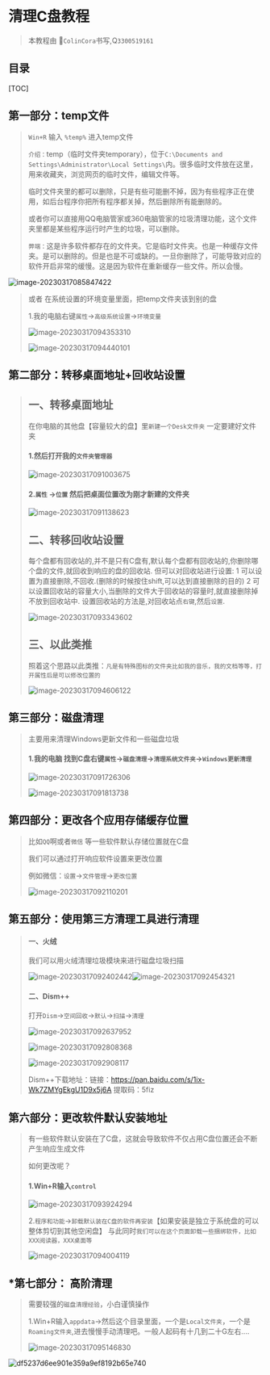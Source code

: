# 清理C盘教程

> 本教程由 :palm_tree:`ColinCora`书写,Q`3300519161`

## 目录

[TOC]

## 第一部分：temp文件

> `Win+R` 输入 `%temp%` 进入temp文件
>
> `介绍：`temp（临时文件夹temporary），位于`C:\Documents and Settings\Administrator\Local Settings\`内。很多临时文件放在这里，用来收藏夹，浏览网页的临时文件，编辑文件等。
>
> 临时文件夹里的都可以删除，只是有些可能删不掉，因为有些程序正在使用，如后台程序你把所有程序都关掉，然后删除所有能删除的。
>
> 或者你可以直接用QQ电脑管家或360电脑管家的垃圾清理功能，这个文件夹里都是某些程序运行时产生的垃圾，可以删除。
>
> `弊端：`这是许多软件都存在的文件夹。它是临时文件夹。也是一种缓存文件夹。是可以删除的。但是也是不可或缺的。一旦你删除了，可能导致对应的软件开启非常的缓慢。这是因为软件在重新缓存一些文件。所以会慢。





![image-20230317085847422](./assest/image-20230317085847422.png)

> 或者 在系统设置的环境变量里面，把temp文件夹该到别的盘
>
> 1.我的电脑右键`属性`->`高级系统设置`->`环境变量`
>
> ![image-20230317094353310](./assest/image-20230317094353310.png)
>
> ![image-20230317094440101](./assest/image-20230317094440101.png)

## 第二部分：转移桌面地址+回收站设置

> ## 一、转移桌面地址
>
> 在你电脑的其他盘【容量较大的盘】里`新建一个Desk文件夹` 一定要建好文件夹
>
> #### 1.然后打开我的`文件夹管理器`
>
> ![image-20230317091003675](./assest/image-20230317091003675.png)
>
> #### 2.`属性` ->`位置`  然后把桌面位置改为刚才新建的文件夹
>
> ![image-20230317091138623](./assest/image-20230317091138623.png)
>
> ## 二、转移回收站设置
>
> 每个盘都有回收站的,并不是只有C盘有,默认每个盘都有回收站的,你删除哪个盘的文件,就回收到响应的盘的回收站.
> 但可以对回收站进行设置:
> 1 可以设置为直接删除,不回收.(删除的时候按住shift,可以达到直接删除的目的)
> 2 可以设置回收站的容量大小,当删除的文件大于回收站的容量时,就直接删除掉不放到回收站中.
> 设置回收站的方法是,对回收站点`右键`,然后`设置`.
>
> 
>
> ![image-20230317093343602](./assest/image-20230317093343602.png)
>
> ## 三、以此类推
>
> 照着这个思路以此类推：`凡是有特殊图标的文件夹比如我的音乐，我的文档等等，打开属性后是可以修改位置的`
>
> ![image-20230317094606122](./assest/image-20230317094606122.png)

## 第三部分：磁盘清理

> 主要用来清理Windows更新文件和一些磁盘垃圾
>
> #### 1.我的电脑 找到C盘右键`属性`->`磁盘清理`->`清理系统文件夹`->`Windows更新清理`
>
> ![image-20230317091726306](./assest/image-20230317091726306.png)
>
> ![image-20230317091813738](./assest/image-20230317091813738.png)

## 第四部分：更改各个应用存储缓存位置

> 比如`QQ`啊或者`微信` 等一些软件默认存储位置就在C盘
>
> 我们可以通过打开响应软件设置来更改位置
>
> 例如微信：`设置`->`文件管理`->`更改位置`
>
> ![image-20230317092110201](./assest/image-20230317092110201.png)

## 第五部分：使用第三方清理工具进行清理

> #### 一、火绒
>
> 我们可以用火绒清理垃圾模块来进行磁盘垃圾扫描
>
> ![image-20230317092402442](./assest/image-20230317092402442.png)![image-20230317092454321](./assest/image-20230317092454321.png)
>
> #### 二、Dism++
>
> 打开`Dism`->`空间回收`->`默认`->`扫描`->`清理`
>
> ![image-20230317092637952](./assest/image-20230317092637952.png)
>
> ![image-20230317092808368](./assest/image-20230317092808368.png)
>
> ![image-20230317092908117](./assest/image-20230317092908117.png)
>
> 
>
> Dism++下载地址：链接：https://pan.baidu.com/s/1ix-Wk7ZMYgEkgU1D9x5j6A 
> 提取码：5fiz 

## 第六部分：更改软件默认安装地址

> 有一些软件默认安装在了C盘，这就会导致软件不仅占用C盘位置还会不断产生响应生成文件
>
> 如何更改呢？
>
> #### 1.Win+R输入`control`
>
> ![image-20230317093924294](./assest/image-20230317093924294.png)
>
>  2.`程序和功能`->`卸载默认装在C盘的软件再安装`【如果安装是独立于系统盘的可以整体剪切到其他空闲盘】 与此同时`我们可以在这个页面卸载一些捆绑软件，比如XXX阅读器，XXX桌面等`
>
> ![image-20230317094004119](./assest/image-20230317094004119.png)

## *第七部分： 高阶清理

> 需要较强的`磁盘清理经验`，小白谨慎操作
>
> 1.Win+R输入`appdata`->然后这个目录里面，一个是`Local文件夹`，一个是`Roaming文件夹`,进去慢慢手动清理吧。一般人起码有十几到二十G左右....
>
> ![image-20230317095146830](./assest/image-20230317095146830.png)

![df5237d6ee901e359a9ef8192b65e740](./assest/df5237d6ee901e359a9ef8192b65e740.jpg)
